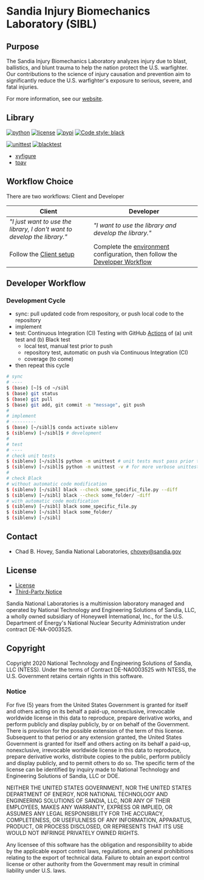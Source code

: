 # Sandia Injury Biomechanics Laboratory (SIBL)

## Purpose

The Sandia Injury Biomechanics Laboratory analyzes injury due to blast, ballistics, and blunt trauma to help the nation protect the U.S. warfighter. Our contributions to the science of injury causation and prevention aim to significantly reduce the U.S. warfighter's exposure to serious, severe, and fatal injuries.

For more information, see our [website](https://www.sandia.gov/biomechanics/).

## Library 

[![python](https://img.shields.io/badge/python-3.8-blue.svg)](https://www.python.org/) 
[![license](https://img.shields.io/badge/license-MIT-green.svg)](https://github.com/sandialabs/sibl#license) 
[![pypi](https://img.shields.io/badge/pypi-v0.0.6-brightgreen.svg)](https://pypi.org/project/xyfigure/) 
[![Code style: black](https://img.shields.io/badge/code%20style-black-000000.svg)](https://github.com/psf/black)

[![unittest](https://github.com/sandialabs/sibl/workflows/unittest/badge.svg)](https://github.com/sandialabs/sibl/actions)
[![blacktest](https://github.com/sandialabs/sibl/workflows/blacktest/badge.svg)](https://github.com/sandialabs/sibl/actions)

* [xyfigure](xyfigure/doc/README.md)
* [tpav](xyfigure/process/tpav/README.md)

## Workflow Choice

There are two workflows: Client and Developer

| **Client** | **Developer**  |
|---|---|
| *"I just want to use the library, I don't want to develop the library."* | *"I want to use the library and develop the library."* | 
| Follow the [Client setup](resources/environment.md#client-setup) | Complete the [environment](resources/environment.md) configuration, then follow the [Developer Workflow](#developer-workflow) | 

## Developer Workflow

### Development Cycle

* sync: pull updated code from respository, or push local code to the repository
* implement
* test: Continuous Integration (CI) Testing with GitHub [Actions](https://docs.github.com/en/actions) of (a) unit test and (b) Black test
  * local test, manual test prior to push
  * repository test, automatic on push via Continuous Integration (CI) 
  * coverage (to come)
* then repeat this cycle

```bash
# sync
# ----
$ (base) [~]$ cd ~/sibl
$ (base) git status
$ (base) git pull
$ (base) git add, git commit -m "message", git push
#
# implement
# ---------
$ (base) [~/sibl]$ conda activate siblenv
$ (siblenv) [~/sibl]$ # development
#
# test
# ----
# check unit tests
$ (siblenv) [~/sibl]$ python -m unittest # unit tests must pass prior to push to repository
$ (siblenv) [~/sibl]$ python -m unittest -v # for more verbose unittest output
#
# check Black
# without automatic code modification
$ (siblenv) [~/sibl] black --check some_specific_file.py --diff 
$ (siblenv) [~/sibl] black --check some_folder/ -diff
# with automatic code modification
$ (siblenv) [~/sibl] black some_specific_file.py
$ (siblenv) [~/sibl] black some_folder/
$ (siblenv) [~/sibl]
```

## Contact

* Chad B. Hovey, Sandia National Laboratories, chovey@sandia.gov

## License

* [License](LICENSE)
* [Third-Party Notice](NOTICE.md)

Sandia National Laboratories is a multimission laboratory managed and operated by National Technology and Engineering Solutions of Sandia, LLC, a wholly owned subsidiary of Honeywell International, Inc., for the U.S. Department of Energy's National Nuclear Security Administration under contract DE-NA-0003525.

## Copyright

Copyright 2020 National Technology and Engineering Solutions of Sandia, LLC (NTESS). Under the terms of Contract DE-NA0003525 with NTESS, the U.S. Government retains certain rights in this software.

### Notice

For five (5) years from  the United States Government is granted for itself and others acting on its behalf a paid-up, nonexclusive, irrevocable worldwide license in this data to reproduce, prepare derivative works, and perform publicly and display publicly, by or on behalf of the Government. There is provision for the possible extension of the term of this license. Subsequent to that period or any extension granted, the United States Government is granted for itself and others acting on its behalf a paid-up, nonexclusive, irrevocable worldwide license in this data to reproduce, prepare derivative works, distribute copies to the public, perform publicly and display publicly, and to permit others to do so. The specific term of the license can be identified by inquiry made to National Technology and Engineering Solutions of Sandia, LLC or DOE.
 
NEITHER THE UNITED STATES GOVERNMENT, NOR THE UNITED STATES DEPARTMENT OF ENERGY, NOR NATIONAL TECHNOLOGY AND ENGINEERING SOLUTIONS OF SANDIA, LLC, NOR ANY OF THEIR EMPLOYEES, MAKES ANY WARRANTY, EXPRESS OR IMPLIED, OR ASSUMES ANY LEGAL RESPONSIBILITY FOR THE ACCURACY, COMPLETENESS, OR USEFULNESS OF ANY INFORMATION, APPARATUS, PRODUCT, OR PROCESS DISCLOSED, OR REPRESENTS THAT ITS USE WOULD NOT INFRINGE PRIVATELY OWNED RIGHTS.
 
Any licensee of this software has the obligation and responsibility to abide by the applicable export control laws, regulations, and general prohibitions relating to the export of technical data. Failure to obtain an export control license or other authority from the Government may result in criminal liability under U.S. laws.
